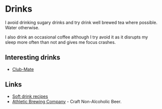 # Drinks

I avoid drinking sugary drinks and try drink well brewed tea where possible. Water otherwise.

I also drink an occasional coffee although I try avoid it as it disrupts my sleep more often than not and gives me focus crashes.

## Interesting drinks

- [Club-Mate](https://www.club-mate.de/en/)

## Links

- [Soft drink recipes](https://github.com/blinry/soft-drink-recipes)
- [Athletic Brewing Company](https://athleticbrewing.com/) - Craft Non-Alcoholic Beer.
